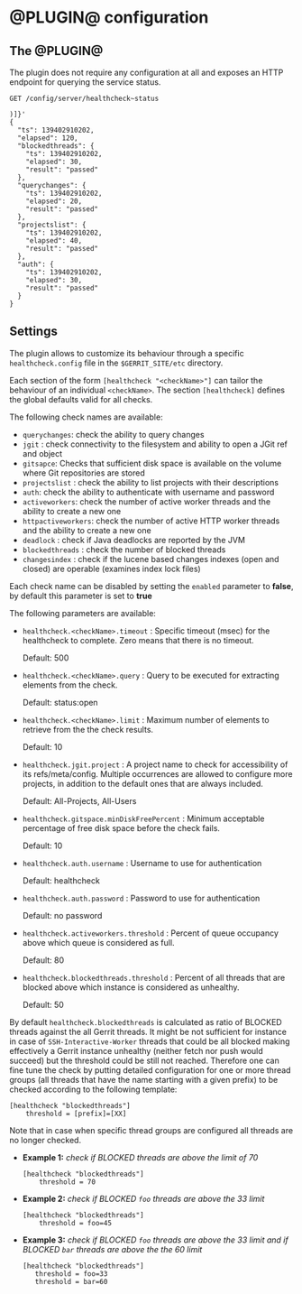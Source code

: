 @PLUGIN@ configuration
======================

The @PLUGIN@
------------

The plugin does not require any configuration at all and exposes an HTTP
endpoint for querying the service status.

```
GET /config/server/healthcheck~status

)]}'
{
  "ts": 139402910202,
  "elapsed": 120,
  "blockedthreads": {
    "ts": 139402910202,
    "elapsed": 30,
    "result": "passed"
  },
  "querychanges": {
    "ts": 139402910202,
    "elapsed": 20,
    "result": "passed"
  },
  "projectslist": {
    "ts": 139402910202,
    "elapsed": 40,
    "result": "passed"
  },
  "auth": {
    "ts": 139402910202,
    "elapsed": 30,
    "result": "passed"
  }
}
```

Settings
--------

The plugin allows to customize its behaviour through a specific
`healthcheck.config` file in the `$GERRIT_SITE/etc` directory.

Each section of the form `[healthcheck "<checkName>"]` can tailor the
behaviour of an individual `<checkName>`. The section `[healthcheck]`
defines the global defaults valid for all checks.

The following check names are available:

- `querychanges`: check the ability to query changes
- `jgit` : check connectivity to the filesystem and ability to open a JGit ref and object
- `gitsapce`: Checks that sufficient disk space is available on the volume where Git repositories are stored
- `projectslist` : check the ability to list projects with their descriptions
- `auth`: check the ability to authenticate with username and password
- `activeworkers`: check the number of active worker threads and the ability to create a new one
- `httpactiveworkers`: check the number of active HTTP worker threads and the ability
   to create a new one
- `deadlock` : check if Java deadlocks are reported by the JVM
- `blockedthreads` : check the number of blocked threads
- `changesindex` : check if the lucene based changes indexes (open and closed) are operable
   (examines index lock files)

Each check name can be disabled by setting the `enabled` parameter to **false**,
by default this parameter is set to **true**

The following parameters are available:

- `healthcheck.<checkName>.timeout` : Specific timeout (msec) for the
  healthcheck to complete. Zero means that there is no timeout.

  Default: 500

- `healthcheck.<checkName>.query` : Query to be executed for extracting
   elements from the check.

  Default: status:open

- `healthcheck.<checkName>.limit` : Maximum number of elements to retrieve from
  the the check results.

  Default: 10

- `healthcheck.jgit.project` : A project name to check for accessibility of its refs/meta/config.
   Multiple occurrences are allowed to configure more projects, in addition
   to the default ones that are always included.

  Default: All-Projects, All-Users

- `healthcheck.gitspace.minDiskFreePercent` : Minimum acceptable percentage of free disk space before the
  check fails.

   Default: 10

 - `healthcheck.auth.username` : Username to use for authentication

   Default: healthcheck

 - `healthcheck.auth.password` : Password to use for authentication
 
   Default: no password

 - `healthcheck.activeworkers.threshold` : Percent of queue occupancy above which queue is
    considered as full.

   Default: 80

 - `healthcheck.blockedthreads.threshold` : Percent of all threads that are blocked above which instance
   is considered as unhealthy.

   Default: 50

By default `healthcheck.blockedthreads` is calculated as ratio of BLOCKED threads against the all
Gerrit threads. It might be not sufficient for instance in case of `SSH-Interactive-Worker` threads
that could be all blocked making effectively a Gerrit instance unhealthy (neither fetch nor push
would succeed) but the threshold could be still not reached. Therefore one can fine tune the check
by putting detailed configuration for one or more thread groups (all threads that have the name
starting with a given prefix) to be checked according to the following template:

```
[healthcheck "blockedthreads"]
    threshold = [prefix]=[XX]
```

Note that in case when specific thread groups are configured all threads are no longer checked.

* **Example 1:** _check if BLOCKED threads are above the limit of 70_

   ```
   [healthcheck "blockedthreads"]
       threshold = 70
   ```

* **Example 2:** _check if BLOCKED `foo` threads are above the 33 limit_

   ```
   [healthcheck "blockedthreads"]
       threshold = foo=45
   ```

* **Example 3:** _check if BLOCKED `foo` threads are above the 33 limit and if BLOCKED `bar`_
  _threads are above the the 60 limit_

   ```
   [healthcheck "blockedthreads"]
      threshold = foo=33
      threshold = bar=60
   ```
